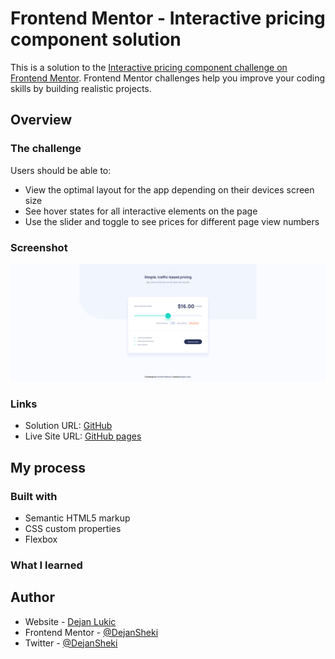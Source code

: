 # Frontend Mentor - Interactive pricing component solution

This is a solution to the [Interactive pricing component challenge on Frontend Mentor](https://www.frontendmentor.io/challenges/interactive-pricing-component-t0m8PIyY8). Frontend Mentor challenges help you improve your coding skills by building realistic projects.

## Overview

### The challenge

Users should be able to:

- View the optimal layout for the app depending on their devices screen size
- See hover states for all interactive elements on the page
- Use the slider and toggle to see prices for different page view numbers

### Screenshot

![](./images/screenshot.png)

### Links

- Solution URL: [GitHub](https://github.com/DejanSheki/interactive-pricing-component-main)
- Live Site URL: [GitHub pages](https://dejansheki.github.io/interactive-pricing-component-main/)

## My process

### Built with

- Semantic HTML5 markup
- CSS custom properties
- Flexbox

### What I learned

## Author

- Website - [Dejan Lukic](https://dejanlukic.com)
- Frontend Mentor - [@DejanSheki](https://www.frontendmentor.io/profile/DejanSheki)
- Twitter - [@DejanSheki](https://www.twitter.com/DejanSheki)
